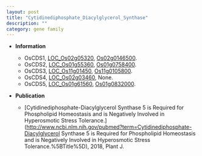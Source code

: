 ```yaml
---
layout: post
title: "Cytidinediphosphate_Diacylglycerol_Synthase"
description: ""
category: gene family
---
```


* **Information**  
    + OsCDS1, [LOC_Os02g05320](http://rice.uga.edu/cgi-bin/ORF_infopage.cgi?orf=LOC_Os02g05320), [Os02g0146500](http://rapdb.dna.affrc.go.jp/viewer/gbrowse_details/irgsp1?name=Os02g0146500).
    + OsCDS2, [LOC_Os01g55360](http://rice.uga.edu/cgi-bin/ORF_infopage.cgi?orf=LOC_Os01g55360), [Os01g0758400](http://rapdb.dna.affrc.go.jp/viewer/gbrowse_details/irgsp1?name=Os01g0758400).
    + OsCDS3, [LOC_Os11g01450](http://rice.uga.edu/cgi-bin/ORF_infopage.cgi?orf=LOC_Os11g01450), [Os11g0105800](http://rapdb.dna.affrc.go.jp/viewer/gbrowse_details/irgsp1?name=Os11g0105800).
    + OsCDS4, [LOC_Os02g03460](http://rice.uga.edu/cgi-bin/ORF_infopage.cgi?orf=LOC_Os02g03460), None.
    + OsCDS5, [LOC_Os01g61560](http://rice.uga.edu/cgi-bin/ORF_infopage.cgi?orf=LOC_Os01g61560), [Os01g0832000](http://rapdb.dna.affrc.go.jp/viewer/gbrowse_details/irgsp1?name=Os01g0832000).

* **Publication**  
    + [Cytidinediphosphate-Diacylglycerol Synthase 5 is Required for Phospholipid Homeostasis and is Negatively Involved in Hyperosmotic Stress Tolerance.](http://www.ncbi.nlm.nih.gov/pubmed?term=Cytidinediphosphate-Diacylglycerol Synthase 5 is Required for Phospholipid Homeostasis and is Negatively Involved in Hyperosmotic Stress Tolerance.%5BTitle%5D), 2018, Plant J.


